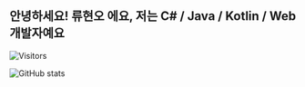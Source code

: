 ## 안녕하세요! 류현오 에요, 저는 C# / Java / Kotlin / Web 개발자예요

![Visitors](https://api.visitorbadge.io/api/visitors?path=https%3A%2F%2Fgithub.com%2Fhoryu1234%2Fhoryu1234&countColor=%23263759)

![GitHub stats](https://github-readme-stats.vercel.app/api?username=horyu1234&count_private=true&show_icons=true)
